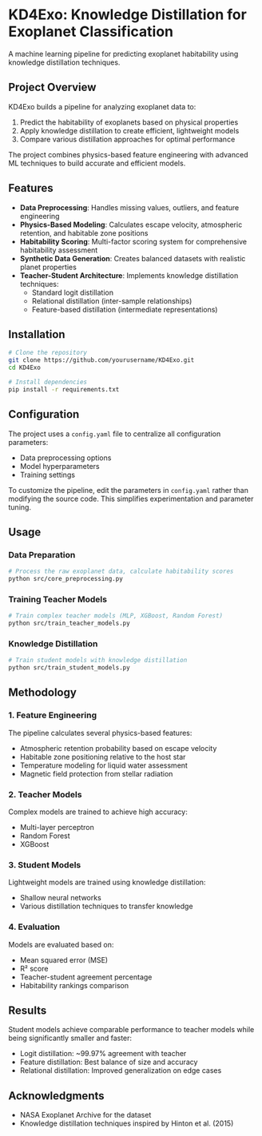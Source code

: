 # KD4Exo: Knowledge Distillation for Exoplanet Classification

A machine learning pipeline for predicting exoplanet habitability using knowledge distillation techniques.

## Project Overview

KD4Exo builds a pipeline for analyzing exoplanet data to:

1. Predict the habitability of exoplanets based on physical properties
2. Apply knowledge distillation to create efficient, lightweight models
3. Compare various distillation approaches for optimal performance

The project combines physics-based feature engineering with advanced ML techniques to build accurate and efficient models.

## Features

- **Data Preprocessing**: Handles missing values, outliers, and feature engineering
- **Physics-Based Modeling**: Calculates escape velocity, atmospheric retention, and habitable zone positions
- **Habitability Scoring**: Multi-factor scoring system for comprehensive habitability assessment
- **Synthetic Data Generation**: Creates balanced datasets with realistic planet properties
- **Teacher-Student Architecture**: Implements knowledge distillation techniques:
  - Standard logit distillation
  - Relational distillation (inter-sample relationships)
  - Feature-based distillation (intermediate representations)

## Installation

```bash
# Clone the repository
git clone https://github.com/yourusername/KD4Exo.git
cd KD4Exo

# Install dependencies
pip install -r requirements.txt
```

## Configuration

The project uses a `config.yaml` file to centralize all configuration parameters:

- Data preprocessing options
- Model hyperparameters
- Training settings

To customize the pipeline, edit the parameters in `config.yaml` rather than modifying the source code. This simplifies experimentation and parameter tuning.

## Usage

### Data Preparation

```bash
# Process the raw exoplanet data, calculate habitability scores
python src/core_preprocessing.py
```

### Training Teacher Models

```bash
# Train complex teacher models (MLP, XGBoost, Random Forest)
python src/train_teacher_models.py
```

### Knowledge Distillation

```bash
# Train student models with knowledge distillation
python src/train_student_models.py
```

## Methodology

### 1. Feature Engineering

The pipeline calculates several physics-based features:
- Atmospheric retention probability based on escape velocity
- Habitable zone positioning relative to the host star
- Temperature modeling for liquid water assessment
- Magnetic field protection from stellar radiation

### 2. Teacher Models

Complex models are trained to achieve high accuracy:
- Multi-layer perceptron
- Random Forest
- XGBoost

### 3. Student Models

Lightweight models are trained using knowledge distillation:
- Shallow neural networks 
- Various distillation techniques to transfer knowledge

### 4. Evaluation

Models are evaluated based on:
- Mean squared error (MSE)
- R² score
- Teacher-student agreement percentage
- Habitability rankings comparison

## Results

Student models achieve comparable performance to teacher models while being significantly smaller and faster:
- Logit distillation: ~99.97% agreement with teacher
- Feature distillation: Best balance of size and accuracy
- Relational distillation: Improved generalization on edge cases

## Acknowledgments

- NASA Exoplanet Archive for the dataset
- Knowledge distillation techniques inspired by Hinton et al. (2015)
